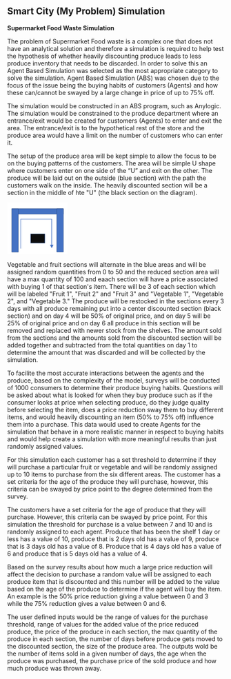 ## Smart City (My Problem) Simulation
**Supermarket Food Waste Simulation**

The problem of Supermarket Food waste is a complex one that does not have an analytical solution and therefore a simulation is required to help test the hypothesis of whether heavily discounting produce leads to less produce inventory that needs to be discarded.  In order to solve this an Agent Based Simulation was selected as the most appropriate category to solve the simulation.  Agent Based Simulation (ABS) was chosen due to the focus of the issue being the buying habits of customers (Agents) and how these can/cannot be swayed by a large change in price of up to 75% off.

The simulation would be constructed in an ABS program, such as Anylogic.  The simulation would be constrained to the produce department where an entrance/exit would be created for customers (Agents) to enter and exit the area.  The entrance/exit is to the hypothetical rest of the store and the produce area would have a limit on the number of customers who can enter it.

The setup of the produce area will be kept simple to allow the focus to be on the buying patterns of the customers.  The area will be simple U shape where customers enter on one side of the “U” and exit on the other.  The produce will be laid out on the outside (blue section) with the path the customers walk on the inside.  The heavily discounted section will be a section in the middle of hte "U" (the black section on the diagram).


![Store Layout Diagram](../images/Store_Layout.png)


Vegetable and fruit sections will alternate in the blue areas and will be assigned random quantities from 0 to 50 and the reduced section area will have a max quantity of 100 and eaach section will have a price associated with buying 1 of that section's item.  There will be 3 of each section which will be labeled "Fruit 1", "Fruit 2" and "Fruit 3" and "Vegetable 1", "Vegetable 2", and "Vegetable 3."  The produce will be restocked in the sections every 3 days with all produce remaining put into a center discounted section (black section) and on day 4 will be 50% of original price, and on day 5 will be 25% of original price and on day 6 all produce in this section will be removed and replaced with newer stock from the shelves.  The amount sold from the sections and the amounts sold from the discounted section will be added together and subtracted from the total quantities on day 1 to determine the amount that was discarded and will be collected by the simulation.  

To facilite the most accurate interactions between the agents and the produce, based on the complexity of the model, surveys will be conducted of 1000 consumers to determine their produce buying habits.  Questions will be asked about what is looked for when they buy produce such as if the consumer looks at price when selecting produce, do they judge quality before selecting the item, does a price reduction sway them to buy different items, and would heavily discounting an item (50% to 75% off) influence them into a purchase.  This data would used to create Agents for the simulation that behave in a more realistic manner in respect to buying habits and would help create a simulation with more meaningful results than just randomly assigned values.

For this simulation each customer has a set threshold to determine if they will purchase a particular fruit or vegetable and will be randomly assigned up to 10 items to purchase from the six different areas.  The customer has a set criteria for the age of the produce they will purchase, however, this criteria can be swayed by price point to the degree determined from the survey.  

The customers have a set criteria for the age of produce that they will purchase.  However, this criteria can be swayed by price point.  For this simulation the threshold for purchase is a value between 7 and 10 and is randomly assigned to each agent.  Produce that has been the shelf 1 day or less has a value of 10, produce that is 2 days old has a value of 9, produce that is 3 days old has a value of 8.  Produce that is 4 days old has a value of 6 and produce that is 5 days old has a value of 4.  

Based on the survey results about how much a large price reduction will affect the decision to purchase a random value will be assigned to each produce item that is discounted and this number will be added to the value based on the age of the produce to determine if the agent will buy the item.  An example is the 50% price reduction giving a value between 0 and 3 while the 75% reduction gives a value between 0 and 6.

The user defined inputs would be the range of values for the purchase threshold, range of values for the added value of the price reduced produce, the price of the produce in each section, the max quantity of the produce in each section, the number of days before produce gets moved to the discounted section, the size of the produce area.  The outputs wold be the number of items sold in a given number of days, the age when the produce was purchased, the purchase price of the sold produce and how much produce was thrown away.
